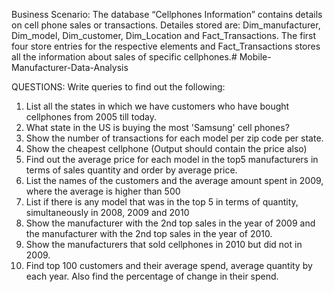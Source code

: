Business Scenario: The database “Cellphones Information” contains details on cell phone sales or transactions. 
Detailes stored are: Dim_manufacturer, Dim_model, Dim_customer, 
Dim_Location and Fact_Transactions. 
The first four store entries for the respective elements and Fact_Transactions 
stores all the information about sales of specific cellphones.# Mobile-Manufacturer-Data-Analysis

QUESTIONS: 
Write queries to find out the following: 
1. List all the states in which we have customers who have bought cellphones 
from 2005 till today. 
2. What state in the US is buying the most 'Samsung' cell phones? 
3. Show the number of transactions for each model per zip code per state. 
4. Show the cheapest cellphone (Output should contain the price also)
5. Find out the average price for each model in the top5 manufacturers in 
terms of sales quantity and order by average price. 
6. List the names of the customers and the average amount spent in 2009, 
where the average is higher than 500 
7. List if there is any model that was in the top 5 in terms of quantity, 
simultaneously in 2008, 2009 and 2010 
8. Show the manufacturer with the 2nd top sales in the year of 2009 and the 
manufacturer with the 2nd top sales in the year of 2010. 
9. Show the manufacturers that sold cellphones in 2010 but did not in 2009. 
10. Find top 100 customers and their average spend, average quantity by each 
year. Also find the percentage of change in their spend.
